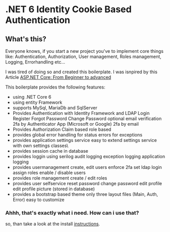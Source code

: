 # .NET 6 Identity Cookie Based Authentication

## What's this?

Everyone knows, if you start a new project you've to implement core things like: Authentication, Authorization, User management, Roles management, Logging, Errorhandling etc...

I was tired of doing so and created this boilerplate. I was isnpired by this Article [ASP.NET Core: From Beginner to advanced](https://burakneis.com/asp-net-core-identity/)

This boilerplate provides the following features:

* using .NET Core 6
* using entity Framework
* supports MySql, MariaDb and SqlServer
* Provides Authentication with Identity Framework and LDAP
  Login
  Register
  Forgot Password
  Change Password
  optional email verification
  2fa by Authenticator App (Microsoft or Google)
  2fa by email
* Provides Authorization
  Claim based
  role based
* provides global error handling
  for status errors
  for exceptions
* provides application settings service
  easy to extend settings service with own settings classes\
* provides session cache in database
* provides loggin using serilog
  audit logging
  exception logging
  application logging
* provides usermanagement
  create, edit users
  enforce 2fa
  set ldap login
  assign roles
  enable / disable users
* provides role management
  create / edit roles
* provides user selfservice
  reset password
  change password
  edit profile
  edit profile picture (stored in database)
* provides a bootstrap based theme
  only three layout files (Main, Auth, Error)
  easy to customize

### Ahhh, that's exactly what i need. How can i use that?

so, than take a look at the install [instructions](https://github.com/madcoda9000/dotnet-cookie-based-identity/blob/main/Documentation/Install.md).
